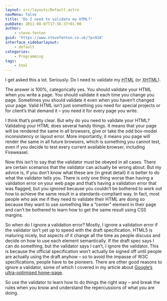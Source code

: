 ```yaml
---
layout: src/layouts/Default.astro
navMenu: false
title: 'Do I need to validate my HTML?'
pubDate: 2011-08-07T17:56:37+01:00
author:
    - steve-fenton
guid: 'https://www.stevefenton.co.uk/?p=918'
interface_sidebarlayout:
    - default
categories:
    - Programming
tags:
    - html
---
```


I get asked this a lot. Seriously. Do I need to validate my <abbr title="Hyper-Text Markup Language">HTML</abbr> (or <abbr title="Extensible Hyper-Text Markup Language">XHTML</abbr>).

The answer is 100%, categorically yes. You should validate your HTML when you write a page. You should validate it each time you change you page. Sometimes you should validate it even when you haven’t changed your page. Valid HTML isn’t just something you need for special projects or for client’s that demand it – you need it for every page you write.

I think that’s pretty clear. But why do you need to validate your HTML? Validating your HTML does several handy things. It means that your page will be rendered the same in all browsers, give or take the odd box-model inconsistency or layout error. More importantly, it means you page will render the same in all future browsers, which is something you cannot test, even if you decide to test every current available browser, including Fireweasel.

Now this isn’t to say that the validator must be obeyed in all cases. There are certain scenarios that the validator can actually be wrong about. But my advice is, if you don’t know what these are (in great detail) it is better to do what the validator tells you. There is only one thing worse than having a validation error on your web page and that’s having a validation error that was flagged, but you ignored because you couldn’t be bothered to work out how to achieve the same result in a standards-compliant way. In fact, most people who ask me if they need to validate their HTML are doing so because they want to use something like a “center” element in their page and can’t be bothered to learn how to get the same result using CSS margins.

So when do I ignore a validation error? Mostly, I ignore a validation error if the validator isn’t yet up to speed with the draft specification. HTML5 is maturing nicely, but aspects of it change all the time as people discuss and decide on how to use each element semantically. If the draft spec says I can do something, but the validator says I can’t, I ignore the validator. This is because the official specification won’t actually be signed off until people are actually using the draft anyhow – so to avoid the impasse of W3C specifications, people have to be pioneers. There are other good reasons to ignore a validator, some of which I covered in my article about [Google’s ultra-optimised home-page](https://www.stevefenton.co.uk/2010/08/Google-Deliberately-Write-Awful-HTML/).

So use the validator to learn how to do things the right way – and break the rules when you know and understand the repercussions of what you are doing.